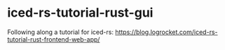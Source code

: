 # iced-rs-tutorial-rust-gui
Following along a tutorial for iced-rs: https://blog.logrocket.com/iced-rs-tutorial-rust-frontend-web-app/

